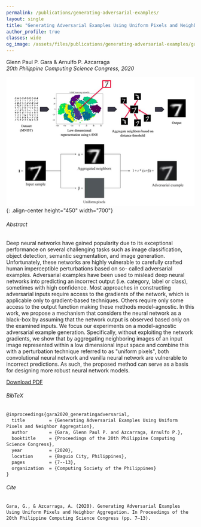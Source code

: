 ```yaml
---
permalink: /publications/generating-adversarial-examples/
layout: single
title: "Generating Adversarial Examples Using Uniform Pixels and Neighbor Aggregation"
author_profile: true
classes: wide
og_image: /assets/files/publications/generating-adversarial-examples/gara2020_generatingadversarial.jpg
---
```


Glenn Paul P. Gara & Arnulfo P. Azcarraga  
*20th Philippine Computing Science Congress, 2020*

![generating-adversarial-examples](/assets/files/publications/generating-adversarial-examples/gara2020_generatingadversarial.jpg){: .align-center height="450" width="700"}

###### Abstract
Deep neural networks have gained popularity due to its exceptional performance on several challenging tasks such as image classification, object detection, semantic segmentation, and image generation. Unfortunately, these networks are highly vulnerable to carefully crafted human imperceptible perturbations based on so- called adversarial examples. Adversarial examples have been used to mislead deep neural networks into predicting an incorrect output (i.e. category, label or class), sometimes with high confidence. Most approaches in constructing adversarial inputs require access to the gradients of the network, which is applicable only to gradient-based techniques. Others require only some access to the output function making these methods model-agnostic. In this work, we propose a mechanism that considers the neural network as a black-box by assuming that the network output is observed based only on the examined inputs. We focus our experiments on a model-agnostic adversarial example generation. Specifically, without exploiting the network gradients, we show that by aggregating neighboring images of an input image represented within a low dimensional input space and combine this with a perturbation technique referred to as "uniform pixels", both convolutional neural network and vanilla neural network are vulnerable to incorrect predictions. As such, the proposed method can serve as a basis for designing more robust neural network models.

<a href="/assets/files/publications/generating-adversarial-examples/gara2020_generatingadversarial.pdf" class="btn btn--info">Download PDF</a>

###### BibTeX
```
@inproceedings{gara2020_generatingadversarial,
  title         = {Generating Adversarial Examples Using Uniform Pixels and Neighbor Aggregation},
  author        = {Gara, Glenn Paul P. and Azcarraga, Arnulfo P.},
  booktitle     = {Proceedings of the 20th Philippine Computing Science Congress},
  year          = {2020},
  location      = {Baguio City, Philippines},
  pages         = {7--13},
  organization  = {Computing Society of the Philippines}
}
```

###### Cite
```
Gara, G., & Azcarraga, A. (2020). Generating Adversarial Examples Using Uniform Pixels and Neighbor Aggregation. In Proceedings of the 20th Philippine Computing Science Congress (pp. 7–13).
```
